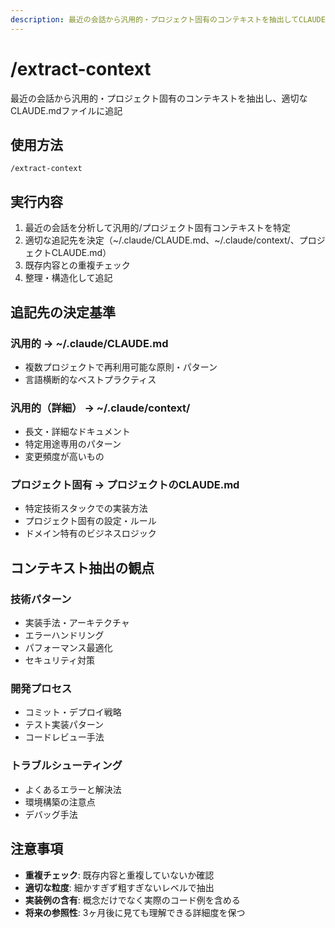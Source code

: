 ```yaml
---
description: 最近の会話から汎用的・プロジェクト固有のコンテキストを抽出してCLAUDE.mdに追記
---
```


# /extract-context

最近の会話から汎用的・プロジェクト固有のコンテキストを抽出し、適切なCLAUDE.mdファイルに追記

## 使用方法
```
/extract-context
```

## 実行内容
1. 最近の会話を分析して汎用的/プロジェクト固有コンテキストを特定
2. 適切な追記先を決定（~/.claude/CLAUDE.md、~/.claude/context/、プロジェクトCLAUDE.md）
3. 既存内容との重複チェック
4. 整理・構造化して追記

## 追記先の決定基準

### 汎用的 → ~/.claude/CLAUDE.md
- 複数プロジェクトで再利用可能な原則・パターン
- 言語横断的なベストプラクティス

### 汎用的（詳細） → ~/.claude/context/
- 長文・詳細なドキュメント
- 特定用途専用のパターン
- 変更頻度が高いもの

### プロジェクト固有 → プロジェクトのCLAUDE.md
- 特定技術スタックでの実装方法
- プロジェクト固有の設定・ルール
- ドメイン特有のビジネスロジック

## コンテキスト抽出の観点

### 技術パターン
- 実装手法・アーキテクチャ
- エラーハンドリング
- パフォーマンス最適化
- セキュリティ対策

### 開発プロセス
- コミット・デプロイ戦略
- テスト実装パターン
- コードレビュー手法

### トラブルシューティング
- よくあるエラーと解決法
- 環境構築の注意点
- デバッグ手法

## 注意事項
- **重複チェック**: 既存内容と重複していないか確認
- **適切な粒度**: 細かすぎず粗すぎないレベルで抽出
- **実装例の含有**: 概念だけでなく実際のコード例を含める
- **将来の参照性**: 3ヶ月後に見ても理解できる詳細度を保つ
